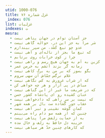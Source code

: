 ```yaml
---
utid: 1000-076
title: غزل شماره ۷۶
_index: 076
list: غزلیات
indexes: ت
mesra:
  - جز آستان توام در جهان پناهی نیست
  - سَر مرا به جز این در، حواله گاهی نیست
  - عدو چو تیغ کَشَد، من سپر بیندازم
  - که تیغ ما بجز از ناله‌‌ای و آهی نیست
  - چرا ز کوی خرابات روی برتابم
  - کزین به اَم به جهان هیچ رسم و راهی نیست
  - زمانه گر بزند آتشم به خرمن عمر
  - بگو بسوز که بر من به برگ کاهی نیست
  - غلام نرگس جمّاش آن سهی سروم
  - که از شراب غرورش به کس نگاهی نیست
  - مباش در پی آزار و هر چه خواهی کن
  - که در شریعت ما غیر از این گناهی نیست
  - عنان کشیده رو ای پادشاه کشور حسن
  - که نیست بر سر راهی که دادخواهی نیست
  - عقاب جور گشاده ست بال بر همه شهر
  - کمان گوشه نشینی و تیر آهی نیست
  - چنین که از همه سو دام راه می‌بینم
  - به از حمایت زلفش مرا پناهی نیست
  - خزینه دل حافظ به زلف و خال مده
  - که کارهای چنین حدّ هر سیاهی نیست
---
```

